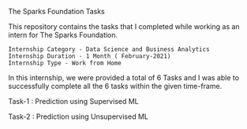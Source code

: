 The Sparks Foundation Tasks

This repository contains the tasks that I completed while working as an intern for The Sparks Foundation.

    Internship Category - Data Science and Business Analytics
    Internship Duration - 1 Month ( February-2021)
    Internship Type - Work from Home
In this internship, we were provided a total of 6 Tasks and I was able to successfully complete all the 6 tasks within the given time-frame.

 Task-1 : Prediction using Supervised ML
 
 
 Task-2 : Prediction using Unsupervised ML
